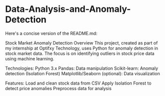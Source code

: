 # Data-Analysis-and-Anomaly-Detection

Here's a concise version of the README.md:

Stock Market Anomaly Detection
Overview
This project, created as part of my internship at Optifxy Technology, uses Python for anomaly detection in stock market data.
The focus is on identifying outliers in stock price data using machine learning.

Technologies:
Python 3.x
Pandas: Data manipulation
Scikit-learn: Anomaly detection (Isolation Forest)
Matplotlib/Seaborn (optional): Data visualization

Features:
Load and clean stock data from CSV
Apply Isolation Forest to detect price anomalies
Preprocess data for analysis
